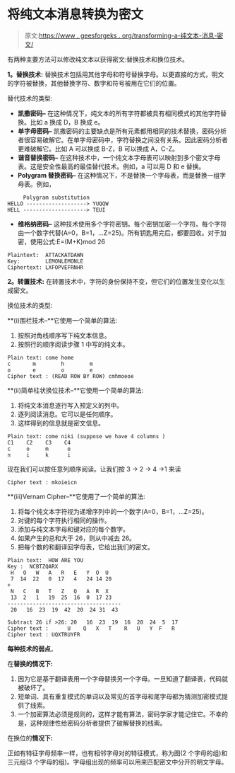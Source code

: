 # 将纯文本消息转换为密文

> 原文:[https://www . geesforgeks . org/transforming-a-纯文本-消息-密文/](https://www.geeksforgeeks.org/transforming-a-plain-text-message-to-cipher-text/)

有两种主要方法可以修改纯文本以获得密文:替换技术和换位技术。

**1。替换技术:**
替换技术包括用其他字母和符号替换字母。以更直接的方式，明文的字符被替换，其他替换字符、数字和符号被用在它们的位置。

替代技术的类型:

*   **凯撒密码–**
    在这种情况下，纯文本的所有字符都被具有相同模式的其他字符替换。比如 a 换成 D，B 换成 e。
*   **单字母密码–**
    凯撒密码的主要缺点是所有元素都用相同的技术替换，密码分析者很容易破解它。在单字母密码中，字符替换之间没有关系。因此密码分析者更难破解它。比如 A 可以换成 B-Z，B 可以换成 A，C-Z。
*   **谐音替换密码–**
    在这种技术中，一个纯文本字母表可以映射到多个密文字母表。这是安全性最高的最佳替代技术。例如，a 可以用 D 和 e 替换。
*   **Polygram 替换密码–**
    在这种情况下，不是替换一个字母表，而是替换一组字母表。例如，

```
     Polygram substitution
HELLO -------------------> YUQQW
HELL --------------------> TEUI 
```

*   **维格纳密码–**
    这种技术使用多个字符密钥。每个密钥加密一个字符。每个字符由一个数字代替(A=0，B=1，…Z=25)。所有钥匙用完后，都要回收。对于加密，使用公式:E=(M+K)mod 26

```
Plaintext:  ATTACKATDAWN
Key:        LEMONLEMONLE
Ciphertext: LXFOPVEFRNHR 
```

**2。转置技术:**
在转置技术中，字符的身份保持不变，但它们的位置发生变化以生成密文。

换位技术的类型:

**(i)围栏技术–**它使用一个简单的算法:

1.  按照对角线顺序写下纯文本信息。
2.  按照行的顺序阅读步骤 1 中写的纯文本。

```
Plain text: come home
c       m        h        m
o       e        o        e
Cipher text : (READ ROW BY ROW) cmhmoeoe 
```

**(ii)简单柱状换位技术–**它使用一个简单的算法:

1.  将纯文本消息逐行写入预定义的列中。
2.  逐列阅读消息。它可以是任何顺序。
3.  这样得到的信息就是密文信息。

```
Plain text: come niki (suppose we have 4 columns )
C1    C2    C3    C4
c     o     m      e
n     i     k      i 
```

现在我们可以按任意列顺序阅读。让我们按 3 -> 2 -> 4 ->1 来读

```
Cipher text : mkoieicn 
```

**(iii)Vernam Cipher–**它使用了一个简单的算法:

1.  将每个纯文本字符视为递增序列中的一个数字(A=0，B=1，…Z=25)。
2.  对键的每个字符执行相同的操作。
3.  添加与纯文本字母和键对应的每个数字。
4.  如果产生的总和大于 26，则从中减去 26。
5.  把每个数的和翻译回字母表，它给出我们的密文。

```
Plain text:  HOW ARE YOU
Key :  NCBTZQARX
 H   O   W   A   R   E   Y  O  U
 7  14  22   0  17   4   24 14 20  
+
 N   C   B   T   Z   Q   A  R  X 
 13  2   1   19  25  16  0  17 23
------------------------------------
 20   16  23  19  42  20  24 31  43

Subtract 26 if >26: 20   16  23  19  16  20  24  5  17
Cipher text :      U    Q   X   T    R   U   Y  F   R
Cipher text : UQXTRUYFR 
```

**每种技术的弱点**，

在**替换的情况下:**

1.  因为它是基于翻译表用一个字母替换另一个字母。一旦知道了翻译表，代码就被破坏了。
2.  短单词、具有重复模式的单词以及常见的首字母和尾字母都为猜测加密模式提供了线索。
3.  一个加密算法必须是规则的，这样才能有算法，密码学家才能记住它。不幸的是，这种规律性给密码分析者提供了破解替换的线索。

在换位的**情况下:**

正如有特征字母频率一样，也有相邻字母对的特征模式，称为图(2 个字母的组)和三元组(3 个字母的组)。字母组出现的频率可以用来匹配密文中分开的明文字母。